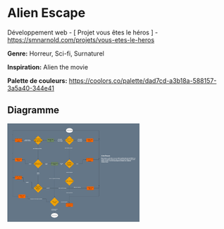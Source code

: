 # Alien Escape


Développement web - [ Projet vous êtes le héros ] -  https://smnarnold.com/projets/vous-etes-le-heros

 

**Genre:** Horreur, Sci-fi, Surnaturel

 

**Inspiration:** Alien the movie
 

**Palette de couleurs:** https://coolors.co/palette/dad7cd-a3b18a-588157-3a5a40-344e41

 

## Diagramme

 

<img src="./assets/schema.png" width="300">

